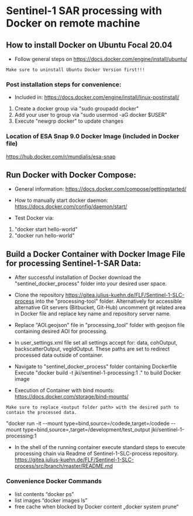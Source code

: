 # Sentinel-1 SAR processing with Docker on remote machine

## How to install Docker on Ubuntu Focal 20.04
- Follow general steps on 
https://docs.docker.com/engine/install/ubuntu/ 

```Make sure to uninstall Ubuntu Docker Version first!!!```

### Post installation steps for convenience:
- Included in: https://docs.docker.com/engine/install/linux-postinstall/

1. Create a docker group via "sudo groupadd docker"
2. Add your user to group via "sudo usermod -aG docker $USER"
3. Execute "newgrp docker" to update changes

### Location of ESA Snap 9.0 Docker Image (included in Docker file)
https://hub.docker.com/r/mundialis/esa-snap 

## Run Docker with Docker Compose:
- General information: https://docs.docker.com/compose/gettingstarted/

- How to manually start docker daemon:
https://docs.docker.com/config/daemon/start/

- Test Docker via:
1. "docker start hello-world"
2. "docker run hello-world"

## Build a Docker Container with Docker Image File for processing Sentinel-1-SAR Data:

- After successful installation of Docker download the "sentinel_docker_process" folder into your desired user space.

- Clone the repository https://gitea.julius-kuehn.de/FLF/Sentinel-1-SLC-process into the "processing-tool" folder.
Alternatively for accessible alternative Git servers (Bitbucket, Git-Hub) uncomment git related area in Docker file and replace key name and repository server name.

- Replace "AOI.geojson" file in "processing_tool" folder with geojson file containing desired AOI for processing.
- In user_settings.xml file set all settings accept for: data, cohOutput, backscatterOutput, vegIdOutput. These paths are set to redirect processed data outside of container.

- Navigate to "sentinel_docker_process" folder containing Dockerfile
Execute "docker build -t jki/sentinel-1-processing:1 ." to build Docker image

- Execution of Container with bind mounts: https://docs.docker.com/storage/bind-mounts/

```Make sure to replace <output folder path> with the desired path to contain the processed data.```

"docker run -it --mount type=bind,source=/codede,target=/codede --mount type=bind,source=<output folder path>,target=/development/test_output jki/sentinel-1-processing:1


- In the shell of the running container execute standard steps to execute processing chain via Readme of Sentinel-1-SLC-process repository. https://gitea.julius-kuehn.de/FLF/Sentinel-1-SLC-process/src/branch/master/README.md

### Convenience Docker Commands

- list contents “docker ps”
- list images “docker images ls”
- free cache when blocked by Docker content „docker system prune“ 




